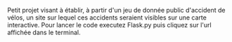 Petit projet visant à établir, à partir d'un jeu de donnée public d'accident de vélos, un site sur lequel ces accidents seraient visibles sur une carte interactive.
Pour lancer le code executez Flask.py puis cliquez sur l'url affichée dans le terminal.
